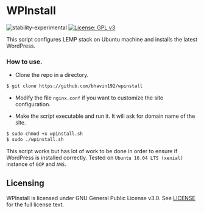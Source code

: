 # WPInstall

![stability-experimental](https://img.shields.io/badge/stability-experimental-orange.svg) [![License: GPL v3](https://img.shields.io/badge/License-GPL%20v3-blue.svg)](https://www.gnu.org/licenses/gpl-3.0)


This script configures LEMP stack on Ubuntu machine and installs the latest WordPress.

### How to use.

- Clone the repo in a directory.
```sh
$ git clone https://github.com/bhavin192/wpinstall
```

- Modify the file `nginx.conf` if you want to customize the site configuration.

- Make the script executable and run it. It will ask for domain name of the site.

```sh
$ sudo chmod +x wpinstall.sh
$ sudo ./wpinstall.sh
```

This script works but has lot of work to be done in order to ensure if WordPress is installed correctly. 
Tested on `Ubuntu 16.04 LTS (xenial)` instance of `GCP` and `AWS`. 

## Licensing

WPInstall is licensed under GNU General Public License v3.0. See [LICENSE](https://github.com/bhavin192/wpinstall/blob/master/LICENSE) for the full license text.
